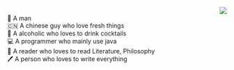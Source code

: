 <div class="text-align:center;">
  <img align="right" src="https://github-readme-stats.vercel.app/api?username=hininojay&show_icons=true&theme=radical" />
</div>

<br>
👦 A man
<br>
🇨🇳 A chinese guy who love fresh things
<br>
🍹 A alcoholic who loves to drink cocktails
<br>
💻 A programmer who mainly use java
<br>
📖 A reader who loves to read Literature, Philosophy
<br>
🖊️ A person who loves to write everything



